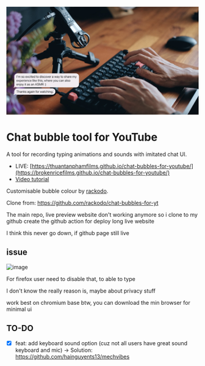 ![cover](./cover.jpg)

Chat bubble tool for YouTube
============================

A tool for recording typing animations and sounds with imitated chat UI.

- LIVE: [https://thuantanphamfilms.github.io/chat-bubbles-for-youtube/](https://brokenricefilms.github.io/chat-bubbles-for-youtube/)
- [Video tutorial](https://youtu.be/zu_vqAWHy_E)

Customisable bubble colour by [rackodo](https://github.com/rackodo).

Clone from: https://github.com/rackodo/chat-bubbles-for-yt

The main repo, live preview website don't working anymore so i clone to my github create the github action for deploy long live website

I think this never go down, if github page still live


## issue

![image](https://github.com/licitfree/chat-bubbles-for-youtube/assets/40050527/da7f8c8c-ecbc-49af-bad7-02b7b15fea8e)

For firefox user need to disable that, to able to type

I don't know the really reason is, maybe about privacy stuff

work best on chromium base btw, you can download the min browser for minimal ui 

## TO-DO

- [x] feat: add keyboard sound option (cuz not all users have great sound keyboard and mic)
-> Solution: https://github.com/hainguyents13/mechvibes
